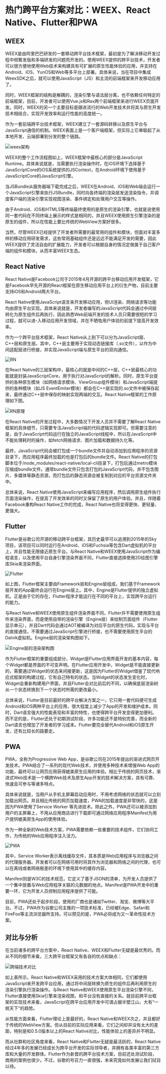 <!--
 * @Author: tangdaoyong
 * @Date: 2021-06-15 11:34:21
 * @LastEditors: tangdaoyong
 * @LastEditTime: 2021-06-15 11:43:06
 * @Description: 热门跨平台方案对比：WEEX、React Native、Flutter和PWA
-->
# 热门跨平台方案对比：WEEX、React Native、Flutter和PWA

## WEEX

WEEX是由阿里巴巴研发的一套移动跨平台技术框架，最初是为了解决移动开发过程中频繁发版和多端研发的问题而开发的。使用WEEX提供的跨平台技术，开发者可以很方便地使用Web技术来构建具有可扩展的原生性能体验的应用，并支持在Android、iOS、YunOS和Web等多平台上部署。具体来说，当在项目中集成WeexSDK之后，就可以使用JavaScript（JS）和主流的前端框架来开发移动应用了。

同时，WEEX框架的结构是解耦的，渲染引擎与语法层分离，也不依赖任何特定的前端框架，目前，开发者可以使用Vue.js和Rax两个前端框架来进行WEEX页面开发。同时，WEEX的另一个主要目标是跟进流行的Web开发技术并将其与原生开发技术相结合，实现开发效率和运行性能的高度统一。

作为一套前端跨平台技术框架，WEEX建立了一套源码转换以及原生平台与JavaScript通信的机制。WEEX表面上是一个客户端框架，但实际上它串联起了从本地开发、云端部署到分发的整个链路。

![weex架构](../images/weex.jpeg)

WEEX的整个工作流程图如上，WEEX框架中最核心的部分是JavaScript Runtime。具体来说就是，当需要执行渲染操作时，在iOS环境下选择基于JavaScriptCore的iOS系统提供的JSContext，在Android环境下使用基于JavaScriptCore的JavaScript引擎。

当JSBundle从服务器端下载完成之后，WEEX在Android、iOS和Web端会运行一个JavaScript引擎来执行JSBundle，同时向各终端的渲染层发送渲染指令，并调度客户端的渲染引擎实现视图渲染、事件绑定和处理用户交互等操作。

由于Android、iOS和HTML5等终端最终使用的是原生的渲染引擎，也就是说使用同一套代码在不同终端上展示的样式是相同的，并且WEEX使用原生引擎渲染的是原生的组件，所以在性能上要比传统的WebView方案好很多。

当然，尽管WEEX已经提供了开发者所需要的最常用的组件和模块，但面对丰富多样的移动应用研发需求，这些常用基础组件还是远远不能满足开发的需要，因此WEEX提供了灵活自由的扩展能力，开发者可以根据自身的情况定做属于自己客户端的组件和模块，从而丰富WEEX生态。

## React Native
React Native是Facebook公司于2015年4月开源的跨平台移动应用开发框架，它是Facebook早先开源的React框架在原生移动应用平台上的衍生产物，目前主要支持iOS和Android两大平台。

React Native使用JavaScript语言来开发移动应用，但UI渲染、网络请求等功能均由原生平台实现。具体来说就是，开发者编写的JavaScript代码会通过中间层转化为原生组件后再执行，因此熟悉Web前端开发的技术人员只需要很短的学习过程，就可以进-入移动应用开发领域，并在不牺牲用户体验的前提下提高开发效率。

作为一个跨平台技术框架，React Native从上到下可以分为JavaScript层、C++层和原生层。其中，C++层主要用于实现动态链接库（.so文件），以作为中间适配层进行桥接，并实现JavaScript端与原生平台的双向通信。

![RN](../images/RN.jpeg)

在React Native的三层架构中，最核心的就是中间的C++层，C++层最核心的功能就是封装JavaScriptCore，用于执行对JavaScript的解析。同时，原生平台提供的各种原生模块（如网络请求模块、ViewGroup组件模块）和JavaScript端提供的各种模块（如JS EventEmiter模块）都会在C++层实现的.so文件中被保存起来，最终通过C++层中保存的映射实现两端的交互。React Native框架的工作原理如下图。

![RN原理](../images/RN原理.jpeg)

在React Native的开发过程中，大多数情况下开发人员并不需要了解React Native框架的具体细节，只需要专注JavaScript端的代码逻辑实现即可。但需要注意的是，由于JavaScript代码运行在独立的JavaScript线程中，所以在JavaScript中不能处理耗时的操作，如fetch网络请求、图片加载和数据持久化等。

最终，JavaScript代码会被打包成一个bundle文件并自动添加到应用程序的资源目录下，而应用程序最终加载的也是打包后的bundle文件。React Native的打包脚本位于/node_modules/react-native/local-cli目录下，打包后通过metro模块压缩成bundle文件。通常bundle文件只包含打包的JavaScript代码，并不包含图片、多媒体等静态资源，而打包后的静态资源会被复制到对应的平台资源文件夹中。

总体来说，React Native使用JavaScript来编写应用程序，然后调用原生组件执行页面渲染操作，在提高了开发效率的同时又保留了原生的用户体验。并且，伴随着Facebook重构React Native工作的完成，React Native也将变得更快、更轻量、更强大。

## Flutter
Flutter是谷歌公司开源的移动跨平台框架，其历史最早可以追溯到2015年的Sky项目，该项目可以同时运行在Android、iOS和Fuchsia等包含Dart虚拟机的平台上，并且性能无限接近原生平台。与React Native和WEEX使用JavaScript作为编程语言，以及使用平台自身引擎渲染界面不同，Flutter直接选择使用2D绘图引擎库Skia来渲染界面。

![Flutter](../images/flutter.jpeg)

如上图，Flutter框架主要由Framework层和Engine层组成，我们基于Framework层开发的App最终会运行在Engine层上。其中，Engine是Flutter提供的独立虚拟机，正是由于它的存在，Flutter程序才能运行在不同的平台上，实现跨平台运行的能力。

与React Native和WEEX使用原生组件渲染界面不同，Flutter并不需要使用原生组件来渲染界面，而是使用自带的渲染引擎（Engine层）来绘制页面组件（Flutter显示单元），并且Dart代码会通过AOT被编译为对应平台的原生代码，实现与平台的直接通信，不需要通过JavaScript引擎进行桥接，也不需要使用原生平台的Dalvik虚拟机。Engine层的渲染架构图如下。

![Engine层的渲染架构图](../images/Engine层的渲染架构图.jpeg)

作为Flutter框架的重要组成部分，Widget是Flutter应用界面开发的基本内容，每个Widget都是界面的不可变声明。在Flutter应用开发中，Widget是不能直接更新的，需要通过Widget的状态来间接更新，这是因为Flutter的Widget借鉴了现代响应式框架的构建过程，它有自己特有的状态。当Widget的状态发生变化时，Widget会重新构建用户界面，并且Flutter会对比前后的不同，以确保底层渲染树从一个状态转换到下一个状态时所需的更改最小。

总体来说，Flutter是目前最好的跨平台解决方案之一，它只用一套代码便可生成Android和iOS两种平台上的应用，很大程度上减少了App的开发和维护成本。同时，Dart语言强大的性能表现和丰富的特性，也使得跨平台开发变得更加便利。而不足的是，Flutter还处于初期测试阶段，许多功能还不是特别完善，而全新的Dart语言也增加了开发者的学习成本。Flutter要完全替代Android和iOS原生开发，还有比较长的路要走。

## PWA
PWA，全称为Progressive Web App，是谷歌公司在2015年提出的渐进式网页开发技术。PWA结合了一系列的现代Web技术，并使用多种技术来增强Web App的功能，最终可以让网页应用获得媲美原生应用的体验。相比于传统的网页技术，渐进式Web技术是一个横跨Web技术及原生App开发的技术解决方案，具有可靠、快速且可参与等诸多特点。

具体来说就是，当用户从手机主屏幕启动应用时，不用考虑网络的状态就可以立刻加载出网页。并且相比传统的网页加载速度，PWA的加载速度是非常快的，这是因为PWA使用了Service Worker 等先进技术。除此之外，PWA还可以被添加到用户的主屏幕上，不用从应用商店进行下载即可通过网络应用程序Manifest为用户提供媲美原生App的使用体验。

作为一种全新的Web技术方案，PWA需要依赖一些重要的技术组件，它们协同工作，为传统的Web应用程序注入活力。

![PWA](../images/PWA.jpeg)

其中，Service Worker表示离线缓存文件，其本质是Web应用程序与浏览器之间的代理服务器。开发者可以在网络可用时将其作为浏览器和网络之间的代理，也可以在离线或者网络极差的环境下使用其中的缓存内容。

Manifest则是W3C的技术规范，它定义了基于JSON的清单，为开发人员提供了一个集中放置与Web应用程序关联的元数据的地点。Manifest是PWA开发中的重要一环，它为开发人员控制应用程序提供了可能。

目前，PWA还处于起步阶段，使用的厂商也是诸如Twitter、淘宝、微博等大平台。不过，PWA作为谷歌公司主推的一项技术标准，已经被Edge、Safari和FireFox等主流浏览器所支持。可以预见的是，PWA必将成为又一革命性技术方案。

## 对比与分析
在当前诸多的跨平台方案中，React Native、WEEX和Flutter无疑是最优秀的。而从不同的细节来看，三大跨平台框架又有各自的优点和缺点：

![跨端技术对比](../images/跨端技术对比.jpeg)

如上表所示，React Native和WEEX采用的技术方案大体相同，它们都使用JavaScript来开发跨平台应用，通过将中间层转换为原生的组件后再利用原生的渲染引擎执行渲染操作。与React Native和WEEX使用原生平台渲染引擎不同，Flutter直接使用Skia引擎来渲染视图，和平台没有直接的关系。就目前跨平台框架的实现技术来看，JavaScript在跨平台应用开发中可谓占据半壁江山，大有“一统天下”的趋势。

从性能方面来看，Flutter理论上是最好的，React Native和WEEX次之，并且都好于传统的WebView方案。但从目前的实际应用来看，它们之间却并没有太大的差距，特别是和0.5.0版本以上的React Native对比，性能体验上的差异并不明显。

而从社群和社区角度来看，React Native和Flutter无疑是最活跃的，React Native经过4年多的发展已经成长为跨平台开发的实际领导者，并拥有各类丰富的第三方库和大量的开发群体。Flutter作为新晋的跨平台技术方案，目前还处测试阶段，商用的案例也很少。不过，谷歌的号召力一直很强，未来究竟如何发展让我们拭目以待。